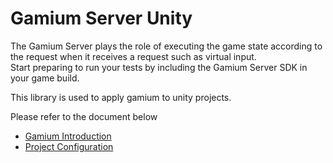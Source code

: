 # Gamium Server Unity

The Gamium Server plays the role of executing the game state according to the request when it receives a request such as virtual input.  
Start preparing to run your tests by including the Gamium Server SDK in your game build.

This library is used to apply gamium to unity projects.

Please refer to the document below

- [Gamium Introduction](https://docs.dogutech.io/gamium/introduction)
- [Project Configuration](https://docs.dogutech.io/gamium/gamium-server/unity/project-configuration)

